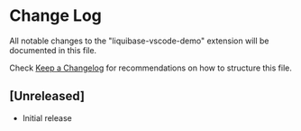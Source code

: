 # Change Log

All notable changes to the "liquibase-vscode-demo" extension will be documented in this file.

Check [Keep a Changelog](http://keepachangelog.com/) for recommendations on how to structure this file.

## [Unreleased]

- Initial release